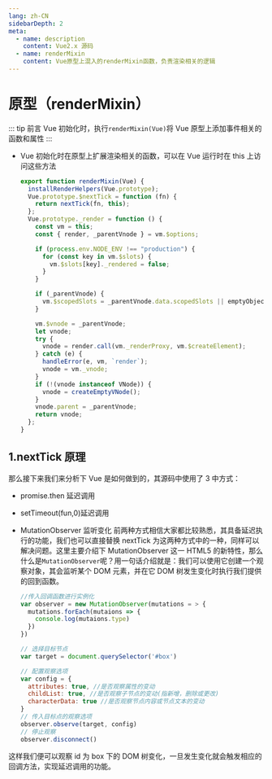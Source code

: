 ```yaml
---
lang: zh-CN
sidebarDepth: 2
meta:
  - name: description
    content: Vue2.x 源码
  - name: renderMixin
    content: Vue原型上混入的renderMixin函数，负责渲染相关的逻辑
---
```


# 原型（renderMixin）

::: tip 前言
Vue 初始化时，执行`renderMixin(Vue)`将 Vue 原型上添加事件相关的函数和属性
:::

- Vue 初始化时在原型上扩展渲染相关的函数，可以在 Vue 运行时在 this 上访问这些方法

  ```js
  export function renderMixin(Vue) {
    installRenderHelpers(Vue.prototype);
    Vue.prototype.$nextTick = function (fn) {
      return nextTick(fn, this);
    };
    Vue.prototype._render = function () {
      const vm = this;
      const { render, _parentVnode } = vm.$options;

      if (process.env.NODE_ENV !== "production") {
        for (const key in vm.$slots) {
          vm.$slots[key]._rendered = false;
        }
      }

      if (_parentVnode) {
        vm.$scopedSlots = _parentVnode.data.scopedSlots || emptyObject;
      }

      vm.$vnode = _parentVnode;
      let vnode;
      try {
        vnode = render.call(vm._renderProxy, vm.$createElement);
      } catch (e) {
        handleError(e, vm, `render`);
        vnode = vm._vnode;
      }
      if (!(vnode instanceof VNode)) {
        vnode = createEmptyVNode();
      }
      vnode.parent = _parentVnode;
      return vnode;
    };
  }
  ```

<!-- <Vssue /> -->

## 1.nextTick 原理

那么接下来我们来分析下 Vue 是如何做到的，其源码中使用了 3 中方式：

- promise.then 延迟调用
- setTimeout(fun,0)延迟调用
- MutationObserver 监听变化
  前两种方式相信大家都比较熟悉，其具备延迟执行的功能，我们也可以直接替换 nextTick 为这两种方式中的一种，同样可以解决问题。这里主要介绍下 MutationObserver 这一 HTML5 的新特性，那么什么是`MutationObserver`呢？用一句话介绍就是：我们可以使用它创建一个观察对象，其会监听某个 DOM 元素，并在它 DOM 树发生变化时执行我们提供的回到函数。

  ```js
  //传入回调函数进行实例化
  var observer = new MutationObserver(mutations = > {
    mutations.forEach(mutaions => {
      console.log(mutaions.type)
    })
  })

  // 选择目标节点
  var target = document.querySelector('#box')

  // 配置观察选项
  var config = {
    attributes: true, //是否观察属性的变动
    childList: true, //是否观察子节点的变动(指新增，删除或更改)
    characterData: true //是否观察节点内容或节点文本的变动
  }
  // 传入目标点的观察选项
  observer.observe(target, config)
  // 停止观察
  observer.disconnect()
  ```

这样我们便可以观察 id 为 box 下的 DOM 树变化，一旦发生变化就会触发相应的回调方法，实现延迟调用的功能。
